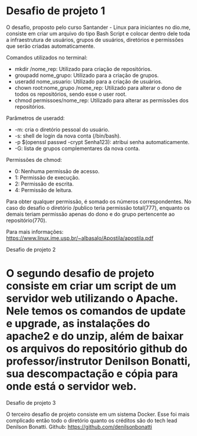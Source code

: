 <h1>Desafio de projeto 1</h1>

O desafio, proposto pelo curso Santander - Linux para iniciantes no dio.me, consiste em criar um arquivo do tipo Bash Script e colocar dentro dele toda a infraestrutura de usuários, grupos de usuários, diretórios e permissões que serão criadas automaticamente. 

Comandos utilizados no terminal:

* mkdir /nome_rep: Utilizado para criação de repositórios.
* groupadd nome_grupo: Utilizado para a criação de grupos.
* useradd nome_usuario: Utilizado para a criação de usuários.
* chown root:nome_grupo /nome_rep: Utilizado para alterar o dono de todos os repositórios, sendo esse o user root.
* chmod permissoes/nome_rep: Utilizado para alterar as permissões dos repositórios.

Parâmetros de useradd:

* -m: cria o diretório pessoal do usuário.
* -s: shell de login da nova conta (/bin/bash).
* -p $(openssl passwd -crypt Senha123): atribui senha automaticamente.
* -G: lista de grupos complementares da nova conta.

Permissões de chmod: 

* 0: Nenhuma permissão de acesso.
* 1: Permissão de execução.
* 2: Permissão de escrita.
* 4: Permissão de leitura.

Para obter qualquer permissão, é somado os números correspondentes. No caso do desafio o diretório /publico teria permissão total(777), enquanto os demais teriam permissão apenas do dono e do grupo pertencente ao repositório(770).

Para mais informações: https://www.linux.ime.usp.br/~albasalo/Apostila/apostila.pdf

Desafio de projeto 2

O segundo desafio de projeto consiste em criar um script de um servidor web utilizando o Apache. Nele temos os comandos de update e upgrade, as instalações do apache2 e do unzip, além de baixar os arquivos do repositório github do professor/instrutor Denilson Bonatti, sua descompactação e cópia para onde está o servidor web.
================================================================================================================================================================================================================
Desafio de projeto 3

O terceiro desafio de projeto consiste em um sistema Docker. Esse foi mais complicado então todo o diretório quanto os créditos são do tech lead Denilson Bonatti. Github: https://github.com/denilsonbonatti
